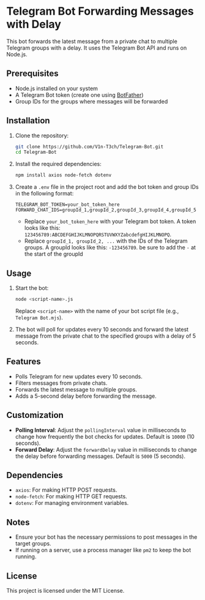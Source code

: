 # Telegram Bot Forwarding Messages with Delay

This bot forwards the latest message from a private chat to multiple Telegram groups with a delay. It uses the Telegram Bot API and runs on Node.js.

## Prerequisites

- Node.js installed on your system
- A Telegram Bot token (create one using [BotFather](https://core.telegram.org/bots/tutorial#botfather))
- Group IDs for the groups where messages will be forwarded

## Installation

1. Clone the repository:
   ```bash
   git clone https://github.com/V1n-T3ch/Telegram-Bot.git
   cd Telegram-Bot
   ```

2. Install the required dependencies:
   ```bash
   npm install axios node-fetch dotenv
   ```

3. Create a `.env` file in the project root and add the bot token and group IDs in the following format:
   ```env
   TELEGRAM_BOT_TOKEN=your_bot_token_here
   FORWARD_CHAT_IDS=groupId_1,groupId_2,groupId_3,groupId_4,groupId_5
   ```
   - Replace `your_bot_token_here` with your Telegram bot token. A token looks like this: `123456789:ABCDEFGHIJKLMNOPQRSTUVWXYZabcdefgHIJKLMNOPQ`.
   - Replace `groupId_1, groupId_2, ...` with the IDs of the Telegram groups. A groupId looks like this: `-123456789`. be sure to add the `-` at the start of the groupId

## Usage

1. Start the bot:
   ```bash
   node <script-name>.js
   ```
   Replace `<script-name>` with the name of your bot script file (e.g., `Telegram Bot.mjs`).

2. The bot will poll for updates every 10 seconds and forward the latest message from the private chat to the specified groups with a delay of 5 seconds.

## Features

- Polls Telegram for new updates every 10 seconds.
- Filters messages from private chats.
- Forwards the latest message to multiple groups.
- Adds a 5-second delay before forwarding the message.

## Customization

- **Polling Interval**: Adjust the `pollingInterval` value in milliseconds to change how frequently the bot checks for updates. Default is `10000` (10 seconds).
- **Forward Delay**: Adjust the `forwardDelay` value in milliseconds to change the delay before forwarding messages. Default is `5000` (5 seconds).

## Dependencies

- `axios`: For making HTTP POST requests.
- `node-fetch`: For making HTTP GET requests.
- `dotenv`: For managing environment variables.

## Notes

- Ensure your bot has the necessary permissions to post messages in the target groups.
- If running on a server, use a process manager like `pm2` to keep the bot running.

## License

This project is licensed under the MIT License.
